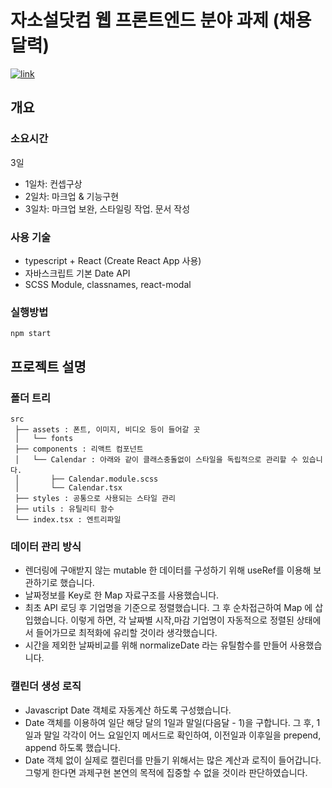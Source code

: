 # 자소설닷컴 웹 프론트엔드 분야 과제 (채용달력)

<a href="https://limeunseop.github.io/jasoseol">![link](https://img.shields.io/badge/link-https%3A%2F%2Flimeunseop.github.io%2Fjasoseol-brightgreen)</a>

## 개요

### 소요시간

3일

- 1일차: 컨셉구상
- 2일차: 마크업 & 기능구현
- 3일차: 마크업 보완, 스타일링 작업. 문서 작성

### 사용 기술

- typescript + React (Create React App 사용)
- 자바스크립트 기본 Date API
- SCSS Module, classnames, react-modal

### 실행방법

`npm start`

## 프로젝트 설명

### 폴더 트리

```
src
 ├── assets : 폰트, 이미지, 비디오 등이 들어갈 곳
 │   └── fonts
 ├── components : 리액트 컴포넌트
 │   └── Calendar : 아래와 같이 클래스충돌없이 스타일을 독립적으로 관리할 수 있습니다.
 │       ├── Calendar.module.scss
 │       └── Calendar.tsx
 ├── styles : 공통으로 사용되는 스타일 관리
 ├── utils : 유틸리티 함수
 └── index.tsx : 엔트리파일
```

### 데이터 관리 방식

- 렌더링에 구애받지 않는 mutable 한 데이터를 구성하기 위해 useRef를 이용해 보관하기로 했습니다.
- 날짜정보를 Key로 한 Map 자료구조를 사용했습니다.
- 최초 API 로딩 후 기업명을 기준으로 정렬했습니다. 그 후 순차접근하여 Map 에 삽입했습니다. 이렇게 하면, 각 날짜별 시작,마감 기업명이 자동적으로 정렬된 상태에서 들어가므로 최적화에 유리할 것이라 생각했습니다.
- 시간을 제외한 날짜비교를 위해 normalizeDate 라는 유틸함수를 만들어 사용했습니다.

### 캘린더 생성 로직

- Javascript Date 객체로 자동계산 하도록 구성했습니다.
- Date 객체를 이용하여 일단 해당 달의 1일과 말일(다음달 - 1)을 구합니다. 그 후, 1일과 말일 각각이 어느 요일인지 메서드로 확인하여, 이전일과 이후일을 prepend, append 하도록 했습니다.
- Date 객체 없이 실제로 캘린더를 만들기 위해서는 많은 계산과 로직이 들어갑니다. 그렇게 한다면 과제구현 본연의 목적에 집중할 수 없을 것이라 판단하였습니다.
